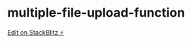 # multiple-file-upload-function

[Edit on StackBlitz ⚡️](https://stackblitz.com/edit/angular-xthmw8)